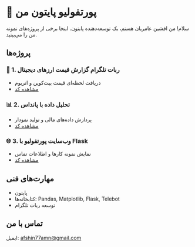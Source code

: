 # 🐍 پورتفولیو پایتون من

سلام! من افشین عامریان هستم، یک توسعه‌دهنده پایتون. اینجا برخی از پروژه‌های نمونه من را می‌بینید.

## پروژه‌ها

### 🤖 1. ربات تلگرام گزارش قیمت ارزهای دیجیتال
- دریافت لحظه‌ای قیمت بیت‌کوین و اتریوم
- [مشاهده کد](/crypto_bot.py)

### 📊 2. تحلیل داده با پانداس
- پردازش داده‌های مالی و تولید نمودار
- [مشاهده کد](/data_analysis.py)

### 🌐 3. وب‌سایت پورتفولیو با Flask
- نمایش نمونه کارها و اطلاعات تماس
- [مشاهده کد](/app.py)

## مهارت‌های فنی
- پایتون 
- کتابخانه‌ها: Pandas, Matplotlib, Flask, Telebot
- توسعه ربات تلگرام

## تماس با من
ایمیل: afshin77amn@gmail.com
